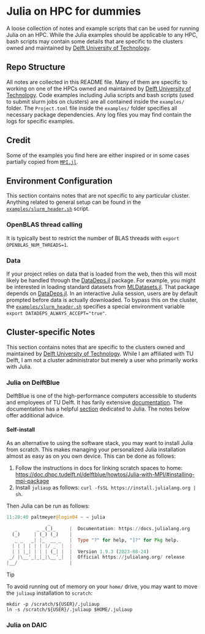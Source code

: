 # Julia on HPC for dummies

A loose collection of notes and example scripts that can be used for running Julia on an HPC. While the Julia examples should be applicable to any HPC, bash scripts may contain some details that are specific to the clusters owned and maintained by [Delft University of Technology](https://www.tudelft.nl/).

## Repo Structure

All notes are collected in this README file. Many of them are specific to working on one of the HPCs owned and maintained by [Delft University of Technology](https://www.tudelft.nl/). Code examples including Julia scripts and bash scripts (used to submit slurm jobs on clusters) are all contained inside the `examples/` folder. The `Project.toml` file inside the `examples/` folder specifies all necessary package dependencies. Any log files you may find contain the logs for specific examples. 

## Credit

Some of the examples you find here are either inspired or in some cases partially copied from [`MPI.jl`](https://juliaparallel.org/MPI.jl/latest/).

## Environment Configuration

This section contains notes that are not specific to any particular cluster. Anything related to general setup can be found in the [`examples/slurm_header.sh`](examples/slurm_header.sh) script.

### OpenBLAS thread calling

It is typically best to restrict the number of BLAS threads with `export OPENBLAS_NUM_THREADS=1`.

### Data

If your project relies on data that is loaded from the web, then this will most likely be handled through the [DataDeps.jl](https://www.oxinabox.net/DataDeps.jl/stable/) package. For example, you might be interested in loading standard datasets from [MLDatasets.jl](https://github.com/JuliaML/MLDatasets.jl). That package depends on [DataDeps.jl](https://www.oxinabox.net/DataDeps.jl/stable/). In an interactive Julia session, users are by default prompted before data is actually downloaded. To bypass this on the cluster, the [`examples/slurm_header.sh`](examples/slurm_header.sh) specifies a special environment variable `export DATADEPS_ALWAYS_ACCEPT="true"`.

## Cluster-specific Notes

This section contains notes that are specific to the clusters owned and maintained by [Delft University of Technology](https://www.tudelft.nl/). While I am affiliated with TU Delft, I am not a cluster administrator but merely a user who primarily works with Julia. 

### Julia on DelftBlue

DelftBlue is one of the high-performance computers accessible to students and employees of TU Delft. It has farily extensive [documentation](https://doc.dhpc.tudelft.nl/delftblue/). The documentation has a helpful [section](https://doc.dhpc.tudelft.nl/delftblue/howtos/Julia-with-MPI/) dedicated to Julia. The notes below offer additional advice.

#### Self-install

As an alternative to using the software stack, you may want to install Julia from scratch. This makes managing your personalized Julia installation almost as easy as on you own device. This can be done as follows:

1. Follow the instructions in docs for linking scratch spaces to home: https://doc.dhpc.tudelft.nl/delftblue/howtos/Julia-with-MPI/#installing-mpi-package
2. Install `juliaup` as follows: `curl -fsSL https://install.julialang.org | sh`.

Then Julia can be run as follows:

```julia
11:20:40 paltmeyer@login04 ~ → julia
               _
   _       _ _(_)_     |  Documentation: https://docs.julialang.org
  (_)     | (_) (_)    |
   _ _   _| |_  __ _   |  Type "?" for help, "]?" for Pkg help.
  | | | | | | |/ _` |  |
  | | |_| | | | (_| |  |  Version 1.9.3 (2023-08-24)
 _/ |\__'_|_|_|\__'_|  |  Official https://julialang.org/ release
|__/                   |
```

> [!TIP]
To avoid running out of memory on your `home/` drive, you may want to move the `juliaup` installation to `scratch`:
```
mkdir -p /scratch/${USER}/.juliaup
ln -s /scratch/${USER}/.juliaup $HOME/.juliaup
```



### Julia on DAIC
